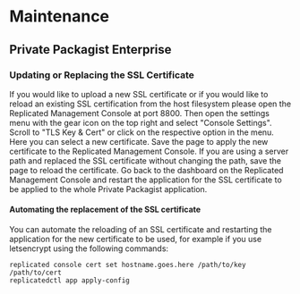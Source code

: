 # Maintenance
## Private Packagist Enterprise

### Updating or Replacing the SSL Certificate
If you would like to upload a new SSL certificate or if you would like to reload an existing SSL certification from the host filesystem please open the Replicated Management Console at port 8800.
Then open the settings menu with the gear icon on the top right and select "Console Settings". Scroll to "TLS Key & Cert" or click on the respective option in the menu. Here you can select a new certificate.
Save the page to apply the new certificate to the Replicated Management Console. If you are using a server path and replaced the SSL certificate without changing the path, save the page to reload the certificate.
Go back to the dashboard on the Replicated Management Console and restart the application for the SSL certificate to be applied to the whole Private Packagist application.

#### Automating the replacement of the SSL certificate

You can automate the reloading of an SSL certificate and restarting the application for the new certificate to be used, for example if you use letsencrypt using the following commands:

```
replicated console cert set hostname.goes.here /path/to/key /path/to/cert
replicatedctl app apply-config
```

